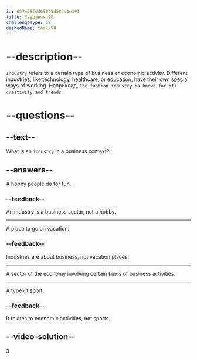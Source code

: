 ```yaml
---
id: 657e58fdd69045d587e1e191
title: Завдання 90
challengeType: 19
dashedName: task-90
---
```


# --description--

`Industry` refers to a certain type of business or economic activity. Different industries, like technology, healthcare, or education, have their own special ways of working. Наприклад, `The fashion industry is known for its creativity and trends`.

# --questions--

## --text--

What is an `industry` in a business context?

## --answers--

A hobby people do for fun.

### --feedback--

An industry is a business sector, not a hobby.

---

A place to go on vacation.

### --feedback--

Industries are about business, not vacation places.

---

A sector of the economy involving certain kinds of business activities.

---

A type of sport.

### --feedback--

It relates to economic activities, not sports.

## --video-solution--

3
